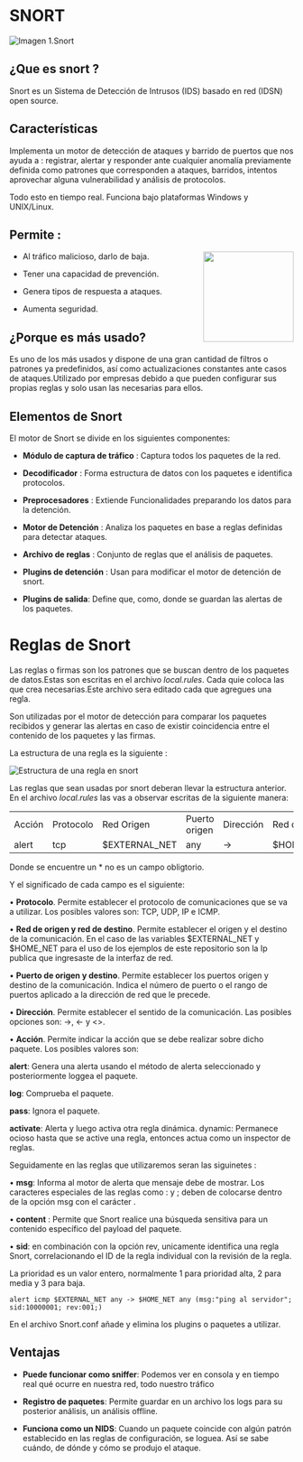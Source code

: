 # SNORT

![Imagen 1.Snort](https://www.stickpng.com/assets/images/586e6b2cc2d41da57a33ca0d.png)


## ¿Que es snort ?

Snort es un Sistema de Detección de Intrusos (IDS) basado en red (IDSN) open source.



## Características

Implementa un motor de detección de ataques y barrido de puertos que nos ayuda a :
registrar, alertar y responder ante cualquier anomalía previamente definida como patrones 
que corresponden a ataques, barridos, intentos aprovechar alguna vulnerabilidad y análisis de protocolos.

Todo esto en tiempo real. Funciona bajo plataformas Windows y UNIX/Linux.


## Permite :

<img src="https://encrypted-tbn0.gstatic.com/images?q=tbn%3AANd9GcTS7z52iiwtq8m8pvL_2JSdtvHgSL2sAS4O7pNcG4Wsw2nFv-bz&usqp=CAU" style="float:right;" height="160"/>

* Al tráfico malicioso, darlo de baja. 

* Tener una capacidad de prevención. 

* Genera tipos de respuesta a ataques.

* Aumenta seguridad.



## ¿Porque es más usado?

Es uno de los más usados y dispone de una gran cantidad de filtros o patrones ya predefinidos, así como actualizaciones constantes ante casos de ataques.Utilizado por empresas debido a que pueden configurar sus propias reglas y solo usan las necesarias para ellos.


## Elementos de Snort

El motor de Snort se divide en los siguientes componentes:

* __Módulo de captura de tráfico__ : 
Captura todos los paquetes de la red.

* __Decodificador__ :
Forma estructura de datos con los paquetes e identifica protocolos.

* __Preprocesadores__ :
 Extiende Funcionalidades preparando los datos para la detención.

* __Motor de Detención__ :
Analiza los paquetes en base a reglas definidas para detectar ataques.

* __Archivo de reglas__ :
 Conjunto de reglas que el análisis de paquetes.

* __Plugins de detención__ :
Usan para modificar el motor de detención de snort.

* __Plugins de salida__:
Define que, como, donde se guardan las alertas de los paquetes.


# Reglas de Snort

Las reglas o firmas son los patrones que se buscan dentro de los paquetes de datos.Estas son escritas en el archivo  _local.rules_.
Cada quie coloca las que crea necesarias.Este archivo sera editado cada que agregues una regla.


Son utilizadas por el motor de detección para comparar los paquetes recibidos y generar 
las alertas en caso de existir coincidencia entre el contenido de los paquetes y las firmas.

La estructura de una regla es la siguiente :

![Estructura de una regla en snort](./11.jpg) 

Las reglas que sean usadas por snort deberan llevar la estructura anterior. En el archivo _local.rules_ las vas a observar escritas de la siguiente manera:

<table class="egt">
<tr>
<td>Acción</td>
<td>Protocolo</td>
<td>Red Origen</td>
<td>Puerto origen</td>
<td>Dirección</td>
<td>Red destino</td>
<td>*Puerto destino</td>
</tr>
<tr>
<td>alert</td>
<td>tcp</td>
<td>$EXTERNAL_NET</td>
<td>any</td>
<td>-></td>
<td>$HOME_NET</td>
<td>53</td>
</tr></table>

Donde se encuentre un  * no es un campo obligtorio.

Y el significado de cada campo es el siguiente:

• __Protocolo__. Permite establecer el protocolo de comunicaciones que se va a utilizar. Los posibles valores son: TCP, UDP, IP e ICMP.

• __Red de origen y red de destino__. Permite establecer el origen y el destino de la
comunicación. En el caso de las variables $EXTERNAL_NET y $HOME_NET para el uso de los ejemplos de este repositorio son la Ip publica que ingresaste de la interfaz de red.

• __Puerto de origen y destino__. Permite establecer los puertos origen y destino de la
comunicación. Indica el número de puerto o el rango de puertos aplicado a la dirección
de red que le precede.

• __Dirección__. Permite establecer el sentido de la comunicación. Las posibles opciones son: ->, <- y <>.

• __Acción__. Permite indicar la acción que se debe realizar sobre dicho paquete. Los posibles valores son:

__alert__: Genera una alerta usando el método de alerta seleccionado y posteriormente
loggea el paquete.

__log__: Comprueba el paquete.

__pass__: Ignora el paquete.

__activate__: Alerta y luego activa otra regla dinámica.
dynamic: Permanece ocioso hasta que se active una regla, entonces actua como un
inspector de reglas.

Seguidamente en las reglas que utilizaremos seran las siguinetes :

• __msg__: Informa al motor de alerta que mensaje debe de mostrar. Los caracteres especiales
de las reglas como : y ; deben de colocarse dentro de la opción msg con el carácter \.

• __content__ : Permite que Snort realice una búsqueda sensitiva para un contenido específico
del payload del paquete.

• __sid__:  en combinación con la opción rev, unicamente identifica una regla Snort,
correlacionando el ID de la regla individual con la revisión de la regla.

La prioridad es un valor entero, normalmente 1 para prioridad alta, 2 para media y 3
para baja.



    alert icmp $EXTERNAL_NET any -> $HOME_NET any (msg:"ping al servidor"; sid:10000001; rev:001;)

En el archivo Snort.conf añade y elimina los plugins o paquetes a utilizar.





















## Ventajas 

* __Puede funcionar como sniffer__:
Podemos ver en consola y en tiempo real qué ocurre en nuestra red, todo nuestro tráfico

* __Registro de paquetes__:
Permite guardar en un archivo los logs para su posterior análisis, un análisis offline.

* __Funciona como un NIDS__:
Cuando un paquete coincide con algún patrón establecido en las reglas de configuración, se loguea. 
Así se sabe cuándo, de dónde y cómo se produjo el ataque.
